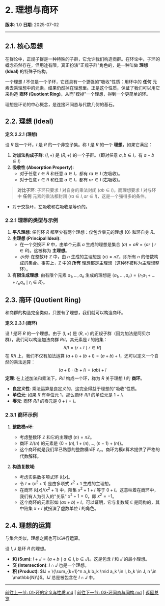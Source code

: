 # 2. 理想与商环

**版本**: 1.0
**日期**: 2025-07-02

---

## 2.1. 核心思想

在群论中，正规子群是一种特殊的子群，它允许我们构造商群。在环论中，子环的概念虽然存在，但用途有限。真正扮演"正规子群"角色的，是一种叫做 **理想 (Ideal)** 的特殊子结构。

一个理想 $I$ 不仅是一个子环，它还具有一个更强的"吸收"性质：用环中的 **任何** 元素去乘理想中的元素，结果仍然掉在理想里。正是这个性质，保证了我们可以用它来构造 **商环 (Quotient Ring)**，从而"模掉"一个理想，得到一个更简单的环。

理想是环论的中心概念，是连接环同态与代数几何的基石。

## 2.2. 理想 (Ideal)

**定义 2.2.1 (理想)**

设 $R$ 是一个环，$I$ 是 $R$ 的一个非空子集。称 $I$ 是 $R$ 的一个 **理想**，如果它满足：

1. **对加法构成子群**: $(I, +)$ 是 $(R, +)$ 的一个子群。（即对任意 $a,b \in I$，有 $a-b \in I$）
2. **吸收性 (Absorption Property)**:
    * 对于任意 $r \in R$ 和任意 $a \in I$，都有 $ra \in I$ (左吸收)。
    * 对于任意 $r \in R$ 和任意 $a \in I$，都有 $ar \in I$ (右吸收)。

> **对比子环**: 子环只要求 $I$ 对自身的乘法封闭 ($ab \in I$)，而理想要求 $I$ 对与环中 **任何** 元素的乘法都封闭 ($ra \in I, ar \in I$)，这是一个强得多的条件。

* 对于交换环，左吸收和右吸收是等价的。

### 2.2.1 理想的类型与示例

1. **平凡理想**: 任何环 $R$ 都至少有两个理想：仅包含零元的理想 $\{0\}$ 和环自身 $R$。
2. **主理想 (Principal Ideal)**:
    * 在一个交换环 $R$ 中，由单个元素 $a$ 生成的理想是集合 $(a) = aR = \{ar \mid r \in R\}$。这被称为 **主理想**。
    * *示例*: 在整数环 $\mathbb{Z}$ 中，由 $n$ 生成的主理想是 $(n) = n\mathbb{Z}$，即所有 $n$ 的倍数构成的集合。事实上，$\mathbb{Z}$ 中的 **所有** 理想都是主理想（这种环被称为主理想整环）。
3. **有限生成理想**: 由有限个元素 $a_1, \dots, a_n$ 生成的理想是 $(a_1, \dots, a_n) = \{r_1a_1 + \dots + r_na_n \mid r_i \in R\}$。

## 2.3. 商环 (Quotient Ring)

和商群的构造完全类似，只要有了理想，我们就可以构造商环。

**定义 2.3.1 (商环)**

设 $I$ 是环 $R$ 的一个理想。由于 $(I,+)$ 是 $(R,+)$ 的正规子群（因为加法是阿贝尔群），我们可以构造加法商群 $R/I$。其元素是 $I$ 的陪集：
$$
R/I = \{r+I \mid r \in R\}
$$
在 $R/I$ 上，我们不仅有加法运算 $(a+I) + (b+I) = (a+b)+I$，还可以定义一个自然的乘法运算：
$$
(a+I) \cdot (b+I) = (ab)+I
$$
**定理**: 在上述加法和乘法下，$R/I$ 构成一个环，称为 $R$ 关于理想 $I$ 的 **商环**。

* **良定义性**: 乘法运算是良定义的，这完全得益于理想的"吸收"性质。
* **单位元**: 如果 $R$ 有单位元 1，那么商环 $R/I$ 的单位元是 $1+I$。
* **零元**: 商环 $R/I$ 的零元是 $0+I=I$。

### 2.3.1 商环示例

1. **整数模n环**:
    * 考虑整数环 $\mathbb{Z}$ 和它的主理想 $(n)=n\mathbb{Z}$。
    * 商环 $\mathbb{Z}/(n)$ 的元素是 $\{0+(n), 1+(n), \dots, (n-1)+(n)\}$。
    * 这个商环就是我们早已熟悉的整数模n环 $\mathbb{Z}_n$。商环为模n算术提供了严格的代数解释。

2. **构造复数域**:
    * 考虑实系数多项式环 $\mathbb{R}[x]$。
    * 令 $I = (x^2+1)$ 是由多项式 $x^2+1$ 生成的主理想。
    * 在商环 $\mathbb{R}[x]/(x^2+1)$ 中，陪集 $x^2+1+I$ 等于 $0+I$。这意味着在商环中，我们有人为引入的"关系" $x^2+1=0$，即 $x^2=-1$。
    * 这个商环的元素形如 $(ax+b)+I$。可以证明，它与复数域 $\mathbb{C}$ 是同构的，其中陪集 $x+I$ 就扮演了虚数单位 $i$ 的角色。

## 2.4. 理想的运算

与集合类似，理想之间也可以进行运算。

设 $I, J$ 是环 $R$ 的理想。

* **和 (Sum)**: $I+J = \{a+b \mid a \in I, b \in J\}$。这是包含 $I$ 和 $J$ 的最小理想。
* **交 (Intersection)**: $I \cap J$ 也是一个理想。
* **积 (Product)**: $IJ = \{\sum_{k=1}^n a_k b_k \mid a_k \in I, b_k \in J, n \in \mathbb{N}\}$。$IJ$ 总是被包含在 $I \cap J$ 中。

---
[前往上一节: 01-环的定义与性质.md](./01-环的定义与性质.md) | [前往下一节: 03-环同态与同构.md](./03-环同态与同构.md) | [返回总览](./00-环论总览.md)
